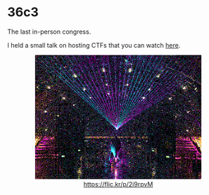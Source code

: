 # 36c3

The last in-person congress.

I held a small talk on hosting CTFs that you can watch <a href="https://media.ccc.de/v/36c3-74-ctf-in-a-box">here</a>.

</pre>
<div style="width: 100%" align=center>
    <img src="glashalle.jpg" style="width: 75%"></img>
    <a href="https://flic.kr/p/2i9rpvM">https://flic.kr/p/2i9rpvM</a>
</div>
</pre>
<p style="clear: both"></p>
